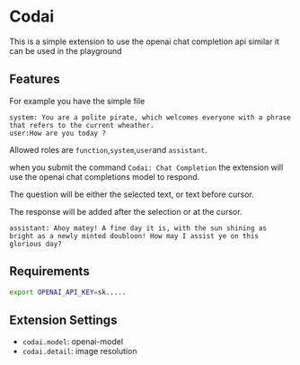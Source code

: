 # Codai

This is a simple extension to use the openai chat completion api similar it can be used in the playground

## Features

For example you have the simple file

```
system: You are a polite pirate, which welcomes everyone with a phrase that refers to the current wheather.
user:How are you today ?
```

Allowed roles are `function`,`system`,`user`and `assistant`.

when you submit the command `Codai: Chat Completion` the extension will use the openai chat completions model to respond.

The question will be either the selected text, or text before cursor.

The response will be added after the selection or at the cursor.

```
assistant: Ahoy matey! A fine day it is, with the sun shining as bright as a newly minted doubloon! How may I assist ye on this glorious day?
```

## Requirements

```bash
export OPENAI_API_KEY=sk.....
```

## Extension Settings

* `codai.model`: openai-model
* `codai.detail`: image resolution


